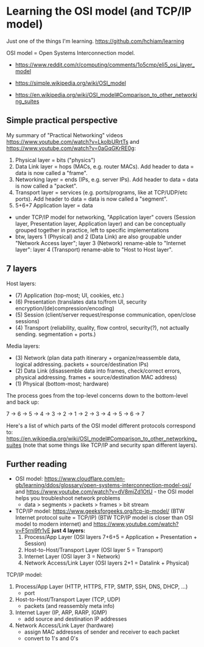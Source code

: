 # Learning the OSI model (and TCP/IP model)

Just one of the things I'm learning. https://github.com/hchiam/learning

OSI model = Open Systems Interconnection model.

- https://www.reddit.com/r/computing/comments/1o5cmp/eli5_osi_layer_model

- https://simple.wikipedia.org/wiki/OSI_model

- https://en.wikipedia.org/wiki/OSI_model#Comparison_to_other_networking_suites

## Simple practical perspective

My summary of "Practical Networking" videos https://www.youtube.com/watch?v=LkolbURrtTs and https://www.youtube.com/watch?v=0aGqGKrRE0g:

1) Physical layer = bits ("physics")
2) Data Link layer = hops (MACs, e.g. router MACs). Add header to data = data is now called a "frame".
3) Networking layer = ends (IPs, e.g. server IPs). Add header to data = data is now called a "packet".
4) Transport layer = services (e.g. ports/programs, like at TCP/UDP/etc ports). Add header to data = data is now called a "segment".
5) 5+6+7 Application layer = data
  - under TCP/IP model for networking, "Application layer" covers (Session layer, Presentation layer, Application layer) and can be conceptually grouped together in practice, left to specific implementations
  - btw, layers 1 (Physical) and 2 (Data Link) are also groupable under "Network Access layer"; layer 3 (Network) rename-able to "Internet layer": layer 4 (Transport) rename-able to "Host to Host layer".

## 7 layers

Host layers:

- (7) Application (top-most; UI, cookies, etc.)
- (6) Presentation (translates data to/from UI, security encryption/(de)compression/encoding)
- (5) Session (client/server request/response communication, open/close sessions)
- (4) Transport (reliability, quality, flow control, security(?), not actually sending. segmentation + ports.)

Media layers:

- (3) Network (plan data path itinerary + organize/reassemble data, logical addressing. packets + source/destination IPs)
- (2) Data Link (disassemble data into frames, check/correct errors, physical addressing. frames + source/destination MAC address)
- (1) Physical (bottom-most; hardware)

The process goes from the top-level concerns down to the bottom-level and back up:

7 -> 6 -> 5 -> 4 -> 3 -> 2 -> 1 -> 2 -> 3 -> 4 -> 5 -> 6 -> 7

Here's a list of which parts of the OSI model different protocols correspond to: https://en.wikipedia.org/wiki/OSI_model#Comparison_to_other_networking_suites (note that some things like TCP/IP and security span different layers).

## Further reading

- OSI model: https://www.cloudflare.com/en-gb/learning/ddos/glossary/open-systems-interconnection-model-osi/ and https://www.youtube.com/watch?v=dV8mjZd1OtU - the OSI model helps you troubleshoot network problems
  - data > segments > packets > frames > bit stream
- TCP/IP model: https://www.geeksforgeeks.org/tcp-ip-model/ (BTW Internet protocol suite = TCP/IP) (BTW TCP/IP model is closer than OSI model to modern internet) and https://www.youtube.com/watch?v=F5rni9fr1yE **just 4 layers:**
  1. Process/App Layer (OSI layers 7+6+5 = Application + Presentation + Session)
  2. Host-to-Host/Transport Layer (OSI layer 5 = Transport)
  3. Internet Layer (OSI layer 3 = Network)
  4. Network Access/Link Layer (OSI layers 2+1 = Datalink + Physical)

TCP/IP model:

1. Process/App Layer (HTTP, HTTPS, FTP, SMTP, SSH, DNS, DHCP, ...)
   - port
2. Host-to-Host/Transport Layer (TCP, UDP)
   - packets (and reassembly meta info)
3. Internet Layer (IP, ARP, RARP, IGMP)
   - add source and destination IP addresses
4. Network Access/Link Layer (hardware)
   - assign MAC addresses of sender and receiver to each packet
   - convert to 1's and 0's
